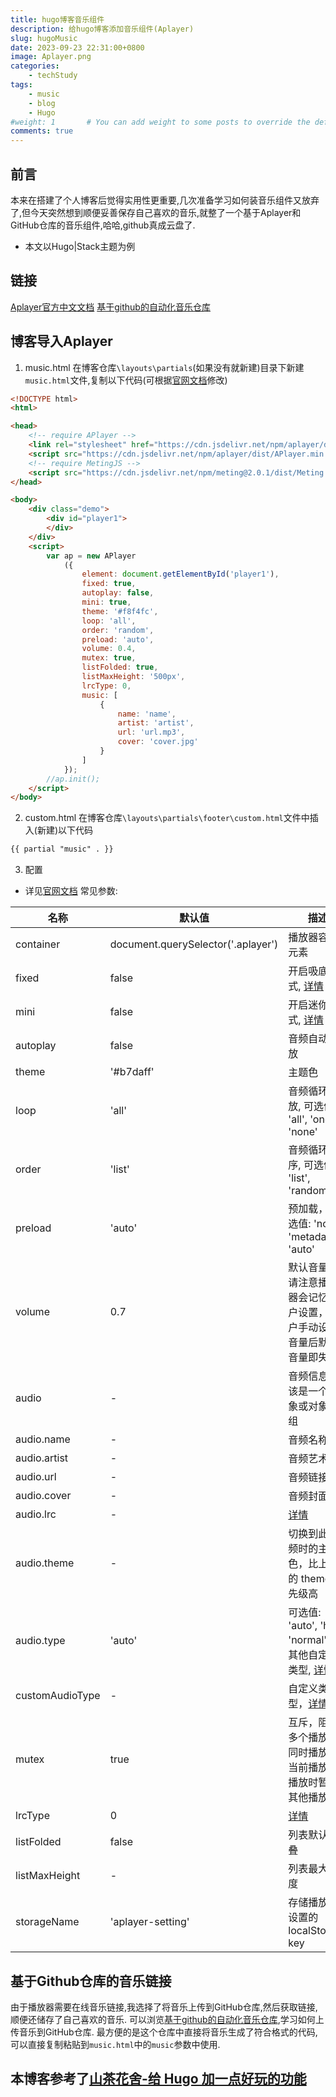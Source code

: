 ```yaml
---
title: hugo博客音乐组件
description: 给hugo博客添加音乐组件(Aplayer)
slug: hugoMusic
date: 2023-09-23 22:31:00+0800
image: Aplayer.png
categories:
    - techStudy
tags:
    - music
    - blog   
    - Hugo
#weight: 1       # You can add weight to some posts to override the default sorting (date descending)
comments: true
---
```

## 前言
本来在搭建了个人博客后觉得实用性更重要,几次准备学习如何装音乐组件又放弃了,但今天突然想到顺便妥善保存自己喜欢的音乐,就整了一个基于Aplayer和GitHub仓库的音乐组件,哈哈,github真成云盘了.
- 本文以Hugo|Stack主题为例

## 链接
[Aplayer官方中文文档](https://aplayer.js.org/#/zh-Hans/)
[基于github的自动化音乐仓库](https://github.com/lihan3238/music/)
## 博客导入Aplayer
1. music.html 
在博客仓库`\layouts\partials`(如果没有就新建)目录下新建`music.html`文件,复制以下代码(可根据[官网文档](https://aplayer.js.org/#/zh-Hans/)修改)
```html
<!DOCTYPE html>
<html>

<head>
    <!-- require APlayer -->
    <link rel="stylesheet" href="https://cdn.jsdelivr.net/npm/aplayer/dist/APlayer.min.css">
    <script src="https://cdn.jsdelivr.net/npm/aplayer/dist/APlayer.min.js"></script>
    <!-- require MetingJS -->
    <script src="https://cdn.jsdelivr.net/npm/meting@2.0.1/dist/Meting.min.js"></script>
</head>

<body>
    <div class="demo">
        <div id="player1">
        </div>
    </div>
    <script>
        var ap = new APlayer
            ({
                element: document.getElementById('player1'),
                fixed: true,
                autoplay: false,
                mini: true,
                theme: '#f8f4fc',
                loop: 'all',
                order: 'random',
                preload: 'auto',
                volume: 0.4,
                mutex: true,
                listFolded: true,
                listMaxHeight: '500px',
                lrcType: 0,
                music: [
                    {
                        name: 'name',
                        artist: 'artist',
                        url: 'url.mp3',
                        cover: 'cover.jpg'
                    }
                ]
            });
        //ap.init();
    </script>
</body>
```

2. custom.html
在博客仓库`\layouts\partials\footer\custom.html`文件中插入(新建)以下代码
```html
{{ partial "music" . }}
```

3. 配置
- 详见[官网文档](https://aplayer.js.org/#/zh-Hans/)
常见参数:

名称 | 默认值 | 描述
----|-------|----
container | document.querySelector('.aplayer') | 播放器容器元素
fixed | false | 开启吸底模式, [详情](https://aplayer.js.org/#/home?id=fixed-mode)
mini | false | 开启迷你模式, [详情](https://aplayer.js.org/#/home?id=mini-mode)
autoplay | false | 音频自动播放
theme | '#b7daff' | 主题色
loop | 'all' | 音频循环播放, 可选值: 'all', 'one', 'none'
order | 'list' | 音频循环顺序, 可选值: 'list', 'random'
preload | 'auto' | 预加载，可选值: 'none', 'metadata', 'auto'
volume | 0.7 | 默认音量，请注意播放器会记忆用户设置，用户手动设置音量后默认音量即失效
audio | - | 音频信息, 应该是一个对象或对象数组
audio.name | - | 音频名称
audio.artist | - | 音频艺术家
audio.url | - | 音频链接
audio.cover | - | 音频封面
audio.lrc | - | [详情](https://aplayer.js.org/#/home?id=lrc)
audio.theme | - | 切换到此音频时的主题色，比上面的 theme 优先级高
audio.type | 'auto' | 可选值: 'auto', 'hls', 'normal' 或其他自定义类型, [详情](https://aplayer.js.org/#/home?id=mse-support)
customAudioType | - | 自定义类型，[详情](https://aplayer.js.org/#/home?id=mse-support)
mutex | true | 互斥，阻止多个播放器同时播放，当前播放器播放时暂停其他播放器
lrcType | 0 | [详情](https://aplayer.js.org/#/home?id=lrc)
listFolded | false | 列表默认折叠
listMaxHeight | - | 列表最大高度
storageName | 'aplayer-setting' | 存储播放器设置的 localStorage key

## 基于Github仓库的音乐链接
由于播放器需要在线音乐链接,我选择了将音乐上传到GitHub仓库,然后获取链接,顺便还储存了自己喜欢的音乐.
可以浏览[基于github的自动化音乐仓库](https://github.com/lihan3238/music/),学习如何上传音乐到GitHub仓库.
最方便的是这个仓库中直接将音乐生成了符合格式的代码,可以直接复制粘贴到`music.html`中的`music`参数中使用.


## 本博客参考了[山茶花舍-给 Hugo 加一点好玩的功能](https://irithys.com/p/%E7%BB%99hugo%E5%8A%A0%E4%B8%80%E7%82%B9%E5%A5%BD%E7%8E%A9%E7%9A%84%E5%8A%9F%E8%83%BD/)